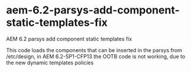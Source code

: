 # aem-6.2-parsys-add-component-static-templates-fix
AEM  6.2 parsys add component static templates fix

This code loads the components that can be inserted in the parsys from /etc/design, in AEM 6.2-SP1-CFP13 the OOTB code is not working, due to the new dynamic templates policies